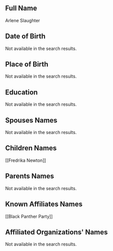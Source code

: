 ## Full Name
Arlene Slaughter

## Date of Birth
Not available in the search results.

## Place of Birth
Not available in the search results.

## Education
Not available in the search results.

## Spouses Names
Not available in the search results.

## Children Names
[[Fredrika Newton]]

## Parents Names
Not available in the search results.

## Known Affiliates Names
[[Black Panther Party]]

## Affiliated Organizations' Names
Not available in the search results.